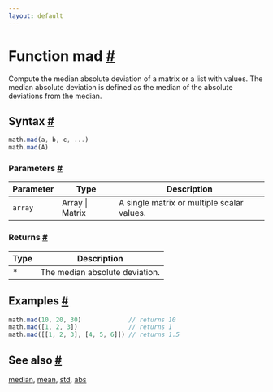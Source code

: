 ```yaml
---
layout: default
---
```


<!-- Note: This file is automatically generated from source code comments. Changes made in this file will be overridden. -->

<h1 id="function-mad">Function mad <a href="#function-mad" title="Permalink">#</a></h1>

Compute the median absolute deviation of a matrix or a list with values.
The median absolute deviation is defined as the median of the absolute
deviations from the median.


<h2 id="syntax">Syntax <a href="#syntax" title="Permalink">#</a></h2>

```js
math.mad(a, b, c, ...)
math.mad(A)
```

<h3 id="parameters">Parameters <a href="#parameters" title="Permalink">#</a></h3>

Parameter | Type | Description
--------- | ---- | -----------
`array` | Array &#124; Matrix |  A single matrix or multiple scalar values.

<h3 id="returns">Returns <a href="#returns" title="Permalink">#</a></h3>

Type | Description
---- | -----------
* | The median absolute deviation.


<h2 id="examples">Examples <a href="#examples" title="Permalink">#</a></h2>

```js
math.mad(10, 20, 30)             // returns 10
math.mad([1, 2, 3])              // returns 1
math.mad([[1, 2, 3], [4, 5, 6]]) // returns 1.5
```


<h2 id="see-also">See also <a href="#see-also" title="Permalink">#</a></h2>

[median](median.html),
[mean](mean.html),
[std](std.html),
[abs](abs.html)

